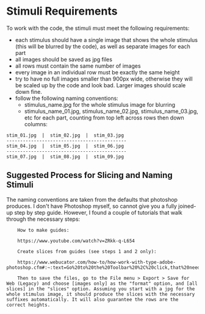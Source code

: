 # Stimuli Requirements
To work with the code, the stimuli must meet the following requirements:
 * each stimulus should have a single image that shows the whole stimulus (this will be blurred by the code), as well as separate images for each part
 * all images should be saved as jpg files
 * all rows must contain the same number of images
 * every image in an individual row must be exactly the same height
 * try to have no full images smaller than 900px wide, otherwise they will be scaled up by the code and look bad.  Larger images should scale down fine.
 * follow the following naming conventions:
    * stimulus_name.jpg for the whole stimulus image for blurring
	* stimulus_name_01.jpg, stimulus_name_02.jpg, stimulus_name_03.jpg, etc for each part, counting from top left across rows then down columns:
```
stim_01.jpg  |  stim_02.jpg  |  stim_03.jpg
--------------------------------------------
stim_04.jpg	 |  stim_05.jpg  |  stim_06.jpg
--------------------------------------------
stim_07.jpg  |  stim_08.jpg  |  stim_09.jpg

```

## Suggested Process for Slicing and Naming Stimuli

The naming conventions are taken from the defaults that photoshop produces. I don't have Photoshop myself, so cannot give you a fully joined-up step by step guide.  However, I found a couple of tutorials that walk through the necessary steps:

		How to make guides:

		https://www.youtube.com/watch?v=ZRkk-q-L654

		Create slices from guides (see steps 1 and 2 only):

		https://www.webucator.com/how-to/how-work-with-type-adobe-photoshop.cfm#:~:text=Go%20to%20the%20Toolbar%20%2C%20click,that%20need%20to%20be%20excluded.

		Then to save the files, go to the File menu > Export > Save for Web (Legacy) and choose [images only] as the "format" option, and [all slices] in the "slices" option. Assuming you start with a jpg for the whole stimulus image, it should produce the slices with the necessary suffixes automatically. It will also guarantee the rows are the correct heights. 
